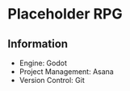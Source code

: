 # Placeholder RPG
## Information

* Engine: Godot
* Project Management: Asana
* Version Control: Git
